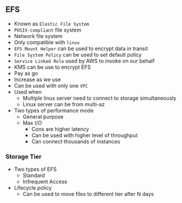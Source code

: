 ## EFS

- Known as `Elastic File System`
- `POSIX-compliant` file system
- Network file system
- Only compatible with `linux`
- `EFS Mount Helper` can be used to encrypt data in transit
- `File System Policy` can be used to set default policy
- `Service Linked Role` used by AWS to invoke on our behalf
- KMS can be use to encrypt EFS
- Pay as go
- Increase as we use
- Can be used with only one `VPC`
- Used when
  - Multiple linux server need to connect to storage simultaneously
  - Linux server can be from multi-az
- Two types of performance mode
  - General purpose
  - Max I/O
    - Cons are higher latency
    - Can be used with higher level of throughput
    - Can connect thousands of instances

### Storage Tier

- Two types of EFS
  - Standard
  - Infrequent Access
- Lifecycle policy
  - Can be used to move files to different tier after N days
